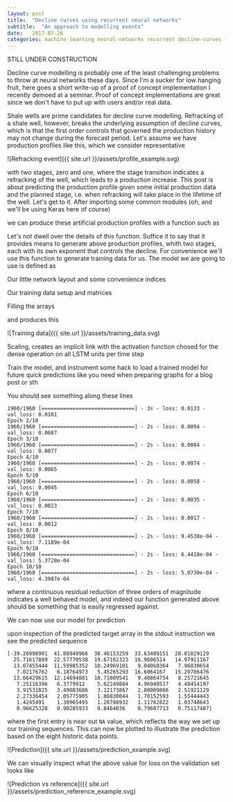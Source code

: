 ```yaml
---
layout: post
title:  "Decline curves using recurrent neural networks"
subtitle:  "An approach to modelling events"
date:   2017-07-26
categories: machine-learning neural-networks recurrent decline-curves fracking
---
```


STILL UNDER CONSTRUCTION

Decline curve modelling is probably one of the least challenging problems to throw at neural networks these days. Since I'm a sucker for low hanging fruit, here goes a short write-up of a proof of concept implementation I recently demoed at a seminar. Proof of concept implementations are great since we don't have to put up with users and/or real data.

Shale wells are prime candidates for decline curve modelling. Refracking of a shale well, however, breaks the underlying assumption of decline curves, which is that the first order controls that governed the production history may not change during the forecast period. Let's assume we have production profiles like this, which we consider representative

![Refracking event]({{ site.url }}/assets/profile_example.svg)

with two stages, zero and one, where the stage transition indicates a refracking of the well, which leads to a production increase. This post is about predicting the production profile given some initial production data and the planned stage, i.e. when refracking will take place in the lifetime of the well. Let's get to it. After importing some common modules (oh, and we'll be using Keras here of course)

<script src="https://gist.github.com/plang85/5b63fbd837b608ac3e50583ac2de1b63.js"></script>

we can produce these artificial production profiles with a function such as

<script src="https://gist.github.com/plang85/845141802581bbad8117ade85b490883.js"></script>

Let's not dwell over the details of this function. Suffice it to say that it provides means to generate above production profiles, whith two stages, each with its own exponent that controls the decline. For convenience we'll use this function to generate training data for us. The model we are going to use is defined as

<script src="https://gist.github.com/plang85/d0dab63233acc7775119283230c175c6.js"></script>

Our little network layout and some convenience indices

<script src="https://gist.github.com/plang85/8ab00751dbc7a66cc3e477326392cd69.js"></script>

Our training data setup and matrices

<script src="https://gist.github.com/plang85/23a8acee4ae83c87b6b831e3942b270e.js"></script>

Filling the arrays

<script src="https://gist.github.com/plang85/2fbeff720b23e6141887fbbc508baf28.js"></script>

and produces this

![Training data]({{ site.url }}/assets/training_data.svg)


Scaling, creates an implicit link with the activation function chosed for the dense operation on all LSTM units per time step

<script src="https://gist.github.com/plang85/ad9f1bd7ba7dda5ddf6fb2874c85d35b.js"></script>

Train the model, and instrument some hack to load a trained model for future quick predictions like you need when preparing graphs for a blog post or sth

<script src="https://gist.github.com/plang85/c7d8f7969920d53f7092e07d2bd6f6ac.js"></script>

You should see something along these lines

```
1960/1960 [==============================] - 3s - loss: 0.0133 - val_loss: 0.0101
Epoch 2/10
1960/1960 [==============================] - 2s - loss: 0.0094 - val_loss: 0.0087
Epoch 3/10
1960/1960 [==============================] - 2s - loss: 0.0084 - val_loss: 0.0077
Epoch 4/10
1960/1960 [==============================] - 2s - loss: 0.0074 - val_loss: 0.0065
Epoch 5/10
1960/1960 [==============================] - 2s - loss: 0.0058 - val_loss: 0.0045
Epoch 6/10
1960/1960 [==============================] - 2s - loss: 0.0035 - val_loss: 0.0023
Epoch 7/10
1960/1960 [==============================] - 2s - loss: 0.0017 - val_loss: 0.0012
Epoch 8/10
1960/1960 [==============================] - 2s - loss: 9.4538e-04 - val_loss: 7.1189e-04
Epoch 9/10
1960/1960 [==============================] - 2s - loss: 6.4418e-04 - val_loss: 5.3728e-04
Epoch 10/10
1960/1960 [==============================] - 2s - loss: 5.0730e-04 - val_loss: 4.3987e-04
```
where a continuous residual reduction of three orders of magnitude indicates a well behaved model, and indeed our function generated above should be something that is easily regressed against.

We can now use our model for prediction

<script src="https://gist.github.com/plang85/8722b3860b261a64816d40188193822b.js"></script>

upon inspection of the predicted target array in the stdout instruction we see the predicted sequence

```
[-39.26998901  41.88949966  38.46153259  33.63489151  28.81029129
  25.71617889  22.57770538  19.67162323  16.9606514   14.97911167
  13.07455444  11.59985352  10.24969101   9.04060364   7.96830654
   7.02176762   6.18764973   5.45265293  16.6064167   15.20786476
  13.66429615  12.14694881  10.71009541   9.40864754   8.25721645
   7.25116396   6.3779912    5.62249804   4.96940517   4.40454197
   3.91531825   3.49083686   3.12173867   2.80009866   2.51921129
   2.27336454   2.05775905   1.86830044   1.70152593   1.55444443
   1.4245491    1.30965495   1.20788932   1.11762822   1.03748643
   0.96625328   0.90285933   0.8464036    0.79607713   0.75117487]
```

where the first entry is near out `NA` value, which reflects the way we set up our training sequences. This can now be plotted to illustrate the prediction based on the eight historic data points.

![Prediction]({{ site.url }}/assets/prediction_example.svg)

We can visually inspect what the above value for loss on the validation set looks like

![Prediction vs reference]({{ site.url }}/assets/prediction_reference_example.svg)
